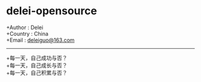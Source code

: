 delei-opensource
================
+Author : Delei<BR/>
+Country : China<BR/>
+Email : deleiguo@163.com
<HR/>
+每一天，自己成功与否？<BR/>
+每一天，自己成长与否？<BR/>
+每一天，自己积累与否？<BR/>
